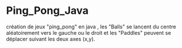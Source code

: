 # Ping_Pong_Java

création de jeux "ping_pong" en java ,
les "Balls" se lancent du centre aléatoirement vers le gauche ou le droit et 
les "Paddles" peuvent se déplacer suivant les deux axes (x,y).
